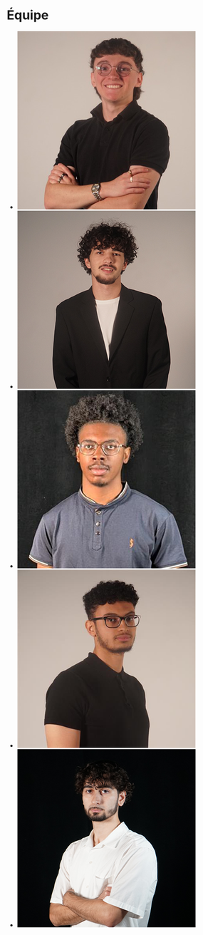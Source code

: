 # Équipe

<!-- Présentation des rôles et responsabilités de chacun des membres de l'équipe -->

* [![Matis](medias/matis.png)](matis.png)
* [![Tristan](../Assets/Images/Membres/tristan_khadka/tristan.png)](tristan.png)
* [![Daniel](medias/daniel.png)](daniel.png)
* [![Abdel](medias/abdel.png)](abdel.png)
* [![Yavuz](medias/yavuz.png)](yavuz.png)

